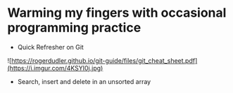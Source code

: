 # Warming my fingers with occasional programming practice

- Quick Refresher on Git

![https://rogerdudler.github.io/git-guide/files/git_cheat_sheet.pdf](https://i.imgur.com/4KSYI0j.jpg)

- Search, insert and delete in an unsorted array
